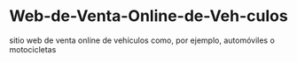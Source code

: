 # Web-de-Venta-Online-de-Veh-culos
 sitio web de venta online de vehículos como, por ejemplo, automóviles o motocicletas
